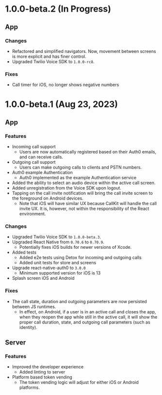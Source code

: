 # 1.0.0-beta.2 (In Progress)

## App

### Changes
* Refactored and simplified navigators. Now, movement between screens is more
explicit and has finer control.
* Upgraded Twilio Voice SDK to `1.0.0-rc8`.

### Fixes
* Call timer for iOS, no longer shows negative numbers

# 1.0.0-beta.1 (Aug 23, 2023)

## App

### Features
* Incoming call support
  * Users are now automatically registered based on their Auth0 emails, and can
  receive calls.
* Outgoing call support
  * Users can make outgoing calls to clients and PSTN numbers.
* Auth0 example Authentication
  * Auth0 implemented as the example Authentication service
* Added the ability to select an audio device within the active call screen.
* Added unregistration from the Voice SDK upon logout.
* Tapping on the call invite notification will bring the call invite screen to
the foreground on Android devices.
  * Note that iOS will have similar UX because CallKit will handle the call
  invite UX. It is, however, not within the responsibility of the React
  environment.

### Changes
* Upgraded Twilio Voice SDK to `1.0.0-beta.3`.
* Upgraded React Native from `0.70.6` to `0.70.9`.
  * Potentially fixes iOS builds for newer versions of Xcode.
* Added tests
  * Added e2e tests using Detox for incoming and outgoing calls
  * Added unit tests for store and screens
* Upgrade react-native-auth0 to `3.0.0`
  * Minimum supported version for iOS is 13
* Splash screen iOS and Android

### Fixes
* The call state, duration and outgoing parameters are now persisted between JS
runtimes.
  * In effect, on Android, if a user is in an active call and closes the app,
  when they reopen the app while still in the active call, it will show the
  proper call duration, state, and outgoing call parameters (such as identity).

## Server

### Features
* Improved the developer experience
  * Added linting to server
* Platform based token vending
  * The token vending logic will adjust for either iOS or Android platforms.
